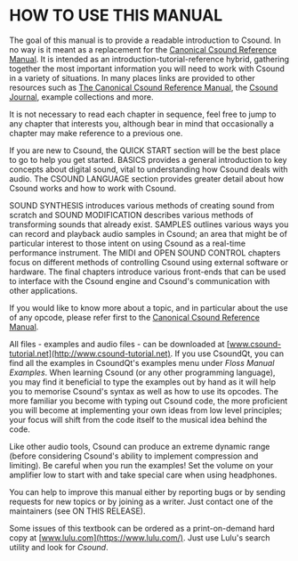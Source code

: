 HOW TO USE THIS MANUAL
======================

The goal of this manual is to provide a readable introduction to Csound.
In no way is it meant as a replacement for the [Canonical Csound
Reference Manual](http://csound.github.io/docs/manual/index.html). It is
intended as an introduction-tutorial-reference hybrid, gathering
together the most important information you will need to work with
Csound in a variety of situations. In many places links are provided to
other resources such as [The Canonical Csound Reference
Manual](http://csound.github.io/docs/manual/index.html), the [Csound
Journal](http://csoundjournal.com/index.html), example collections and
more.

It is not necessary to read each chapter in sequence, feel free to jump
to any chapter that interests you, although bear in mind that
occasionally a chapter may make reference to a previous one.

If you are new to Csound, the QUICK START section will be the best place
to go to help you get started. BASICS provides a general introduction to
key concepts about digital sound, vital to understanding how Csound
deals with audio. The CSOUND LANGUAGE section provides greater detail
about how Csound works and how to work with Csound.

SOUND SYNTHESIS introduces various methods of creating sound from
scratch and SOUND MODIFICATION describes various methods of transforming
sounds that already exist. SAMPLES outlines various ways you can record
and playback audio samples in Csound; an area that might be of
particular interest to those intent on using Csound as a real-time
performance instrument. The MIDI and OPEN SOUND CONTROL chapters focus
on different methods of controlling Csound using external software or
hardware. The final chapters introduce various front-ends that can be
used to interface with the Csound engine and Csound's communication
with other applications.

If you would like to know more about a topic, and in particular about
the use of any opcode, please refer first to the [Canonical Csound
Reference Manual](http://csound.github.io/docs/manual/index.html).

All files - examples and audio files - can be downloaded at
[www.csound-tutorial.net](http://www.csound-tutorial.net). If you use
CsoundQt, you can find all the examples in CsoundQt's examples menu
under *Floss Manual Examples*. When learning Csound (or any other
programming language), you may find it beneficial to type the examples
out by hand as it will help you to memorise Csound's syntax as well as
how to use its opcodes. The more familiar you become with typing out
Csound code, the more proficient you will become at implementing your
own ideas from low level principles; your focus will shift from the code
itself to the musical idea behind the code.

Like other audio tools, Csound can produce an extreme dynamic range
(before considering Csound's ability to implement compression and
limiting). Be careful when you run the examples! Set the volume on your
amplifier low to start with and take special care when using headphones.

You can help to improve this manual either by reporting bugs or by
sending requests for new topics or by joining as a writer. Just contact
one of the maintainers (see ON THIS RELEASE).

Some issues of this textbook can be ordered as a print-on-demand hard
copy at [www.lulu.com](https://www.lulu.com/). Just use Lulu's search
utility and look for *Csound*.
